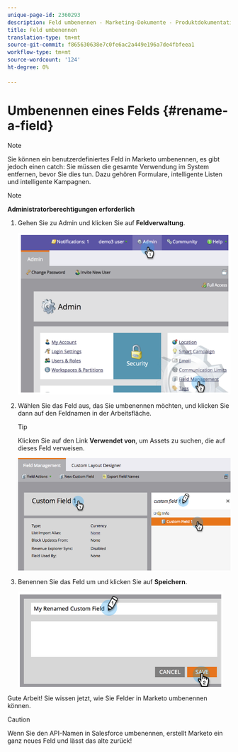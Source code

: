 ```yaml
---
unique-page-id: 2360293
description: Feld umbenennen - Marketing-Dokumente - Produktdokumentation
title: Feld umbenennen
translation-type: tm+mt
source-git-commit: f865630638e7c0fe6ac2a449e196a7de4fbfeea1
workflow-type: tm+mt
source-wordcount: '124'
ht-degree: 0%

---
```



# Umbenennen eines Felds {#rename-a-field}

>[!NOTE]
>
>Sie können ein benutzerdefiniertes Feld in Marketo umbenennen, es gibt jedoch einen catch: Sie müssen die gesamte Verwendung im System entfernen, bevor Sie dies tun. Dazu gehören Formulare, intelligente Listen und intelligente Kampagnen.

>[!NOTE]
>
>**Administratorberechtigungen erforderlich**

1. Gehen Sie zu Admin und klicken Sie auf **Feldverwaltung**.

   ![](assets/image2014-9-24-14-3a2-3a25.png)

1. Wählen Sie das Feld aus, das Sie umbenennen möchten, und klicken Sie dann auf den Feldnamen in der Arbeitsfläche.

   >[!TIP]
   >
   >Klicken Sie auf den Link **Verwendet von**, um Assets zu suchen, die auf dieses Feld verweisen.

   ![](assets/changefieldname.png)

1. Benennen Sie das Feld um und klicken Sie auf **Speichern**.

   ![](assets/image2014-9-24-14-2-55.png)

Gute Arbeit! Sie wissen jetzt, wie Sie Felder in Marketo umbenennen können.

>[!CAUTION]
>
>Wenn Sie den API-Namen in Salesforce umbenennen, erstellt Marketo ein ganz neues Feld und lässt das alte zurück!
